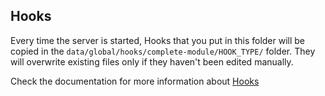 ## Hooks

Every time the server is started, Hooks that you put in this folder will be copied in the `data/global/hooks/complete-module/HOOK_TYPE/` folder.
They will overwrite existing files only if they haven't been edited manually.

Check the documentation for more information about [Hooks](https://botpress.io/docs/build/code#hooks)
